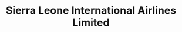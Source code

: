 ---
title: "Sierra Leone International Airlines Limited"
url: /freetown/sierra-leone-international-airlines-limited/
shop: Schreibwaren
---